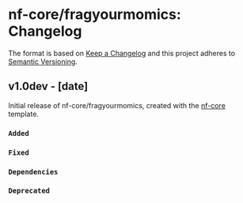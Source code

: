 # nf-core/fragyourmomics: Changelog

The format is based on [Keep a Changelog](https://keepachangelog.com/en/1.0.0/)
and this project adheres to [Semantic Versioning](https://semver.org/spec/v2.0.0.html).

## v1.0dev - [date]

Initial release of nf-core/fragyourmomics, created with the [nf-core](https://nf-co.re/) template.

### `Added`

### `Fixed`

### `Dependencies`

### `Deprecated`
